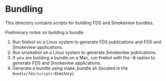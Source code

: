 #  Bundling

This directory contains scripts for building FDS and Smokeview bundles.

Preliminary notes on building a bundle.

1. Run firebot on a Linux system to generate FDS publications and FDS and Smokeview applications.
2. Run smokebot on a Linux system to generate Smokeview publications.
3. If you are building a bundle on a Mac, run firebot with the -B option to generate FDS and Smokeview applications.
4. Generate a bundle using make_bundle.sh (located in the `Bundle/fds/scripts` directory).

